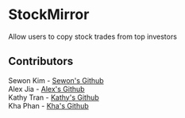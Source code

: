 # StockMirror
Allow users to copy stock trades from top investors

## Contributors
Sewon Kim - [Sewon's Github](https://github.com/SewonKim0)<br>
Alex Jia - [Alex's Github](https://github.com/yaojiejia)<br>
Kathy Tran - [Kathy's Github](https://github.com/kathytran88)<br>
Kha Phan - [Kha's Github](https://github.com/KhaPhn)<br>
